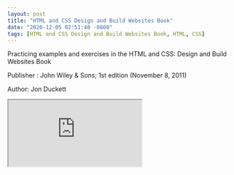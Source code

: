 ```yaml
---
layout: post
title: "HTML and CSS Design and Build Websites Book"
date: "2020-12-05 02:51:40 -0800"
tags: [HTML and CSS Design and Build Websites Book, HTML, CSS]
---
```


Practicing examples and exercises in the HTML and CSS: Design and Build Websites Book

Publisher : John Wiley & Sons; 1st edition (November 8, 2011)

Author: Jon Duckett

<div class="projectframe">
  <iframe src="https://curious-yu.github.io/HTML-and-CSS-Design-and-Build-Websites-Book/"></iframe>
</div>
